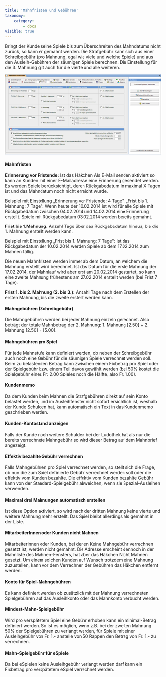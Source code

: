 ```yaml
---
title: 'Mahnfristen und Gebühren'
taxonomy:
    category:
        - docs
visible: true
---
```


Bringt der Kunde seine Spiele bis zum Überschreiten des Mahndatums nicht zurück, so kann er gemahnt werden. Die Strafgebühr kann sich aus einer Schreibgebühr (pro Mahnung, egal wie viele und welche Spiele) und aus den Ausleih-Gebühren der säumigen Spiele berechnen. Die Einstellung für die 3. Mahnung gilt auch für die vierte und alle weiteren.

![mahnfristen](../../../images/mahnfristen.png)

#### Mahnfristen

**Erinnerung vor Fristende:** Ist das Häkchen Als E-Mail senden aktiviert so kann an Kunden mit einer E-Mailadresse eine Erinnerung gesendet werden. Es werden Spiele berücksichtigt, deren Rückgabedatum in maximal X Tagen ist und das Mahndatum noch nicht erreicht wurde.

Beispiel mit Einstellung „Erinnerung vor Fristende: 4 Tage", „Frist bis 1. Mahnung: 7 Tage": Wenn heute der 10.02.2014 ist wird für alle Spiele mit Rückgabedatum zwischen 04.02.2014 und 14.02.2014 eine Erinnerung erstellt. Spiele mit Rückgabedatum 03.02.2014 werden bereits gemahnt.

**Frist bis 1.Mahnung:** Anzahl Tage über das Rückgabedatum hinaus, bis die 1. Mahnung erstellt werden kann.

Beispiel mit Einstellung „Frist bis 1. Mahnung: 7 Tage": Ist das Rückgabedatum der 10.02.2014 werden Spiele ab dem 17.02.2014 zum Mahnen fällig.

Die neuen Mahnfristen werden immer ab dem Datum, an welchem die Mahnung erstellt wird berechnet. Ist das Datum für die erste Mahnung der 17.02.2014, der Mahnlauf wird aber erst am 20.02.2014 gestartet, so kann eine zweite Mahnung frühestens am 27.02.2014 erstellt werden (bei Frist 7 Tage).

**Frist 1. bis 2. Mahnung (2. bis 3.):** Anzahl Tage nach dem Erstellen der ersten Mahnung, bis die zweite erstellt werden kann.

#### Mahngebühren (Schreibgebühr)

Die Mahngebühren werden bei jeder Mahnung einzeln gerechnet. Also beträgt der totale Mahnbetrag der 2. Mahnung: 1. Mahnung [2.50] + 2. Mahnung [2.50] = [5.00].

#### Mahngebühren pro Spiel

Für jede Mahnstufe kann definiert werden, ob neben der Schreibgebühr auch noch eine Gebühr für die säumigen Spiele verrechnet werden soll. Beim zu belastenden Betrag kann zwischen einem Fixbetrag pro Spiel oder der Spielgebühr bzw. einem Teil davon gewählt werden (bei 50% kostet die Spielgebühr eines Fr: 2.00 Spieles noch die Hälfte, also Fr. 1.00).

#### Kundenmemo

Da dem Kunden beim Mahnen die Strafgebühren direkt auf sein Konto belastet werden, und im Ausleihfenster nicht sofort ersichtlich ist, weshalb der Kunde Schulden hat, kann automatisch ein Text in das Kundenmemo geschrieben werden.

#### Kunden-Kontostand anzeigen

Falls der Kunde noch weitere Schulden bei der Ludothek hat als nur die bereits verrechnete Mahngebühr so wird dieser Betrag auf dem Mahnbrief angezeigt.

#### Effektiv bezahlte Gebühr verrechnen

Falls Mahngebühren pro Spiel verrechnet werden, so stellt sich die Frage, ob nun die zum Spiel definierte Gebühr verrechnet werden soll oder die effektiv vom Kunden bezahlte. Die effektiv vom Kunden bezahlte Gebühr kann von der Standard-Spielgebühr abweichen, wenn sie Spezial-Ausleihen verwenden.

#### Maximal drei Mahnungen automatisch erstellen

Ist diese Option aktiviert, so wird nach der dritten Mahnung keine vierte und weitere Mahnung mehr erstellt. Das Spiel bleibt allerdings als gemahnt in der Liste.

#### MitarbeiterInnen oder Kunden nicht Mahnen

Mitarbeiterinnen oder Kunden, bei denen Keine Mahngebühr verrechnen gesetzt ist, werden nicht gemahnt. Die Adresse erscheint dennoch in der Mahnliste des Mahnen-Fensters, hat aber das Häkchen Nicht Mahnen gesetzt. Um einem solchen Kunden auf Wunsch trotzdem eine Mahnung zuzustellen, kann vor dem Verrechnen der Gebühren das Häkchen entfernt werden.

#### Konto für Spiel-Mahngebühren

Es kann definiert werden ob zusätzlich mit der Mahnung verrechneten Spielgebühren auf das Ausleihkonto oder das Mahnkonto verbucht werden.

#### Mindest-Mahn-Spielgebühr

Wird pro verspätetem Spiel eine Gebühr erhoben kann ein minimal-Betrag definiert werden. So ist es möglich, wenn z.B. bei der zweiten Mahnung 50% der Spielgebühren zu verlangt werden, für Spiele mit einer Ausleihgebühr von Fr. 1.- anstelle von 50 Rappen den Betrag von Fr. 1.- zu verrechnen.

#### Mahn-Spielgebühr für eSpiele

Da bei eSpielen keine Ausleihgebühr verlangt werden darf kann ein Fixbetrag pro verspätetem eSpiel verrechnet werden.
